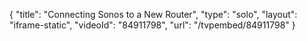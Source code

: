 {
    "title": "Connecting Sonos to a New Router",
    "type": "solo",
    "layout": "iframe-static",
    "videoId": "84911798",
    "url": "\/tvpembed\/84911798"
}